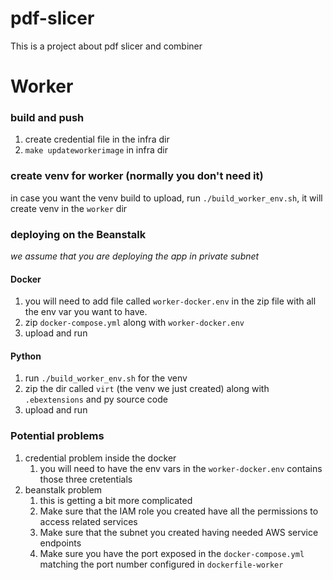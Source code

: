 # pdf-slicer

This is a project about pdf slicer and combiner



# Worker

### build and push

1. create credential file in the infra dir
2. `make updateworkerimage` in infra dir

### create venv for worker (normally you don't need it)
in case you want the venv build to upload, run `./build_worker_env.sh`, it will create venv in the `worker` dir

### deploying on the Beanstalk

*we assume that you are deploying the app in private subnet*

#### Docker
1. you will need to add file called `worker-docker.env` in the zip file with all the env var you want to have.
2. zip `docker-compose.yml` along with `worker-docker.env`
3. upload and run

#### Python
1. run `./build_worker_env.sh` for the venv
2. zip the dir called `virt` (the venv we just created) along with `.ebextensions` and py source code
3. upload and run

### Potential problems
1. credential problem inside the docker
   1. you will need to have the env vars in the `worker-docker.env` contains those three cretentials
2. beanstalk problem
   1. this is getting a bit more complicated
   2. Make sure that the IAM role you created have all the permissions to access related services
   3. Make sure that the subnet you created having needed AWS service endpoints
   4. Make sure you have the port exposed in the `docker-compose.yml` matching the port number configured in `dockerfile-worker`
